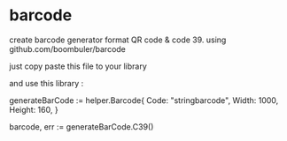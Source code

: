 # barcode

create barcode generator format QR code & code 39.
using github.com/boombuler/barcode

just copy paste this file to your library

and use this library :

generateBarCode := helper.Barcode{
        Code:   "stringbarcode", 
        Width:  1000,
        Height: 160,
    }

barcode, err := generateBarCode.C39()

